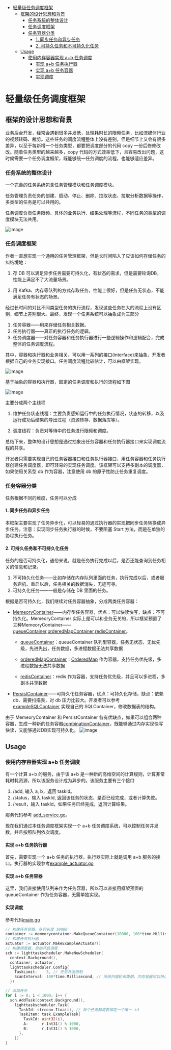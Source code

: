 - [轻量级任务调度框架](#轻量级任务调度框架)
  - [框架的设计思想和背景](#框架的设计思想和背景)
    - [任务系统的整体设计](#任务系统的整体设计)
    - [任务调度框架](#任务调度框架)
    - [任务容器分类](#任务容器分类)
      - [1. 同步任务和异步任务](#1-同步任务和异步任务)
      - [2. 可持久任务和不可持久化任务](#2-可持久任务和不可持久化任务)
  - [Usage](#usage)
    - [使用内存容器实现 a+b 任务调度](#使用内存容器实现-ab-任务调度)
      - [实现 a+b 任务执行器](#实现-ab-任务执行器)
      - [实现 a+b 任务容器](#实现-ab-任务容器)
      - [实现调度](#实现调度)

# 轻量级任务调度框架

## 框架的设计思想和背景
业务后台开发，经常会遇到很多并发低，处理耗时长的限频任务，比如流媒体行业的视频转码、裁剪。这些任务的调度流程整体上没有差别，但是细节上又会有很多差异，以至于每新增一个任务类型，都要把调度部分的代码 copy 一份后修修改改。随着任务类型的越来越多，copy 代码的方式效率低下，且容易改出问题，这时候需要一个任务调度框架，既能够统一任务调度的流程，也能够适应差异。

### 任务系统的整体设计
一个完善的任务系统包含任务管理模块和任务调度模块。

任务管理负责任务的创建、启动、停止、删除、拉取状态、拉取分析数据等操作，多类型的任务是可以共用的。

任务调度负责任务限频、具体的业务执行、结果处理等流程，不同任务的类型的调度模块无法共用。

![image](https://user-images.githubusercontent.com/15645203/210738936-74ac3abf-8fc7-4570-a440-0a071b87daa5.png)

### 任务调度框架
作者一直想实现一个通用的任务管理框架，但是长时间陷入了应该如何存储任务的纠结境地：

1. 存 DB 可以满足异步任务需要可持久化，有状态的需求，但是需要轮询DB，性能上满足不了大流量场景。

2. 用 Kafka、内存等队列的方式存取任务，性能上很好，但是任务无状态，不能满足任务有状态的场景。

经过长时间的对比不同类型任务的执行流程，发现这些任务在大的流程上没有区别，细节上差别很大。最终，发现一个任务系统可以抽象成为三部分

1. 任务容器——用来存储任务相关数据。
2. 任务执行器——真正的执行任务的逻辑。
3. 任务调度器——对任务容器和任务执行器进行一些逻辑操作和逻辑配合，完成整体的任务调度流程。

其中，容器和执行器和业务相关、可以用一系列的接口(interface)来抽象，开发者根据自己的业务实现接口。任务调度流程比较估计，可以由框架实现。

![image](https://user-images.githubusercontent.com/15645203/210739259-86ef6480-097f-4189-98ac-3fe670dbe40b.png)

基于抽象的容器和执行器，固定的任务调度和执行的流程如下图

![image](https://user-images.githubusercontent.com/15645203/210739392-637269f6-a009-4345-92b7-8e8b92d1b3a5.png)

主要分成两个主线程

1. 维护任务状态线程：主要负责感知运行中的任务执行情况，状态的转移，以及运行成功后结果的导出过程（资源转存、数据落库等）。

2. 调度线程：负责对等待中的任务进行限频和调度。

总结下来，整体的设计思想是通过抽象出任务容器和任务执行器接口来实现调度流程的共享。

开发者只需要实现自己的任务容器接口和任务执行器接口，用任务容器和任务执行器创建任务调度器，即可轻易的实现任务调度。该框架可以支持多副本的调度器，如果使用关系型 db 作为容器，注意使用 db 的原子性防止任务重复调度。

### 任务容器分类

任务根据不同的维度，任务可以分成

#### 1. 同步任务和异步任务
本框架主要实现了任务异步化，可以轻易的通过执行器的实现把同步任务转换成异步任务。注意：实现同步任务执行器的时候，不要阻塞 Start 方法，而是在单独的协程执行任务。

#### 2. 可持久任务和不可持久化任务
任务的是否可持久化，通俗来说，就是任务执行完成以后，是否还能查询到任务相关的信息和记录。

1. 不可持久化任务——比如存储在内存队列里面的任务，执行完成以后，或者服务宕机、重启以后，任务相关的数据消失，无迹可寻。
2. 可持久化任务——一般是存储在 DB 里面的任务。

根据是否可持久化，我们继续对任务容器抽象，分成两类任务容器：

- [MemeoryContainer](https://github.com/memory-overflow/light-task-scheduler/blob/main/container/memory_container/memory_container.go)——内存型任务容器，优点：可以快读快写，缺点：不可持久化。MemeoryContainer 实际上是可以和业务无关的，所以框架预置了三种MemeoryContainer——[queueContainer](https://github.com/memory-overflow/light-task-scheduler/blob/main/container/memory_container/queue_container.go),[orderedMapContainer](https://github.com/memory-overflow/light-task-scheduler/blob/main/container/memory_container/orderedmap_container.go),[redisContainer](https://github.com/memory-overflow/light-task-scheduler/blob/main/container/memory_container/redis_container.go)。

  - [queueContainer](https://github.com/memory-overflow/light-task-scheduler/blob/main/container/memory_container/queue_container.go)：queueContainer 队列型容器，任务无状态，无优先级，先进先出，任务数据，多进程数据无法共享数据

  - [orderedMapContainer](https://github.com/memory-overflow/light-task-scheduler/blob/main/container/memory_container/orderedmap_container.go)：[OrderedMap](https://github.com/memory-overflow/go-common-library/blob/main/stl_extension/ordered_map.go) 作为容器，支持任务优先级，多进程数据无法共享数据

  - [redisContainer](https://github.com/memory-overflow/light-task-scheduler/blob/main/container/memory_container/redis_container.go)：redis 作为容器，支持任务优先级，并且可以多进程，多副本共享数据

- [PersistContainer](https://github.com/memory-overflow/light-task-scheduler/blob/main/container/persist_container/persist_container.go)——可持久化任务容器，优点：可持久化存储，缺点：依赖db、需要扫描表，对 db 压力比较大。开发者可以参考[exampleSQLContainer](https://github.com/memory-overflow/light-task-scheduler/blob/main/container/persist_container/example_sql_container.go) 实现自己的 SQLContainer，修改数据表的结构。

由于 MemeoryContainer 和 PersistContainer 各有优缺点，如果可以组合两种容器，生成一种新的任务容器[combinationContainer](https://github.com/memory-overflow/light-task-scheduler/blob/main/container/combination_container.go)，既能够通过内存实现快写快读，又能够通过DB实现可持久化。
![image](https://user-images.githubusercontent.com/15645203/210742391-ae2c60ac-9f19-4d1a-947b-634e3a3855ef.png)

## Usage

### 使用内存容器实现 a+b 任务调度

有一个计算 a+b 的服务，由于该 a+b 是一种新的高维空间的计算规则，计算非常耗时耗资源，所以该服务设计成为异步的。该服务主要有三个接口
1. /add, 输入 a, b，返回 taskId。
2. /status，输入 taskId, 返回该任务的状态，是否已经完成，或者计算失败。
3. /result，输入 taskId，如果任务已经完成，返回计算结果。

服务代码参考 [add_service.go](https://github.com/memory-overflow/light-task-scheduler/blob/main/example/add_service/add_service.go)。

现在我们通过本任务调度框架实现一个 a+b 任务调度系统，可以控制任务并发数，并且按照队列依次调度。

#### 实现 a+b 任务执行器
首先，需要实现一个 a+b 任务的执行器，执行器实际上就是调用 a+b 服务的接口。执行器的实现参考[example_actuator.go](https://github.com/memory-overflow/light-task-scheduler/blob/main/example/actuator/example_actuator.go)

#### 实现 a+b 任务容器
这里，我们直接使用队列来作为任务容器，所以可以直接用框架预置的 queueContainer 作为任务容器，无需单独实现。

#### 实现调度
参考代码[main.go](https://github.com/memory-overflow/light-task-scheduler/blob/main/example/main.go)

```go
// 构建任务容器，队列长度 10000
container := memeorycontainer.MakeQueueContainer(10000, 100*time.Millisecond)
// 构建任务执行器
actuator := actuator.MakeExampleActuator()
// 构建调度器，自动开启调度
sch := lighttaskscheduler.MakeNewScheduler(
  context.Background(),
  container, actuator,
  lighttaskscheduler.Config{
    TaskLimit:    5, // 任务并发限制
    ScanInterval: 100*time.Millisecond, // 系统扫描轮询周期，内存容器可以快速扫描，入股是 db 容器要注意配置合理的扫描间隔，防止对 db 造成比较大压力。
  })

// 添加任务
for i := 0; i < 1000; i++ {
  sch.AddTask(context.Background(),
    lighttaskscheduler.Task{
      TaskId: strconv.Itoa(i), // 每个任务都需要绑定一个唯一 id
      TaskItem: task.ExampleTask{
        TaskId: uint32(i),
        A:      r.Int31() % 1000,
        B:      r.Int31() % 1000,
      },
    })
}

```